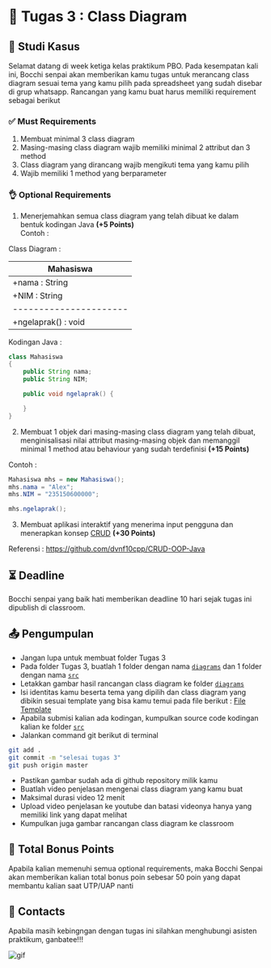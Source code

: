 # 📝 Tugas 3 : Class Diagram

## 💼 Studi Kasus

Selamat datang di week ketiga kelas praktikum PBO. Pada kesempatan kali ini, Bocchi senpai akan memberikan kamu tugas untuk merancang class diagram sesuai tema yang kamu pilih pada spreadsheet yang sudah disebar di grup whatsapp. Rancangan yang kamu buat harus memiliki requirement sebagai berikut

### ✅ Must Requirements
1. Membuat minimal 3 class diagram 
2. Masing-masing class diagram wajib memiliki minimal 2 attribut dan 3 method
3. Class diagram yang dirancang wajib mengikuti tema yang kamu pilih
4. Wajib memiliki 1 method yang berparameter

### 👌 Optional Requirements
1. Menerjemahkan semua class diagram yang telah dibuat ke dalam bentuk kodingan Java **(+5 Points)**   
Contoh : 

Class Diagram :

| Mahasiswa |
| - |
| +nama : String |
| +NIM : String |
| ---------------------- |
| +ngelaprak() : void |


Kodingan Java :

```java
class Mahasiswa 
{
    public String nama;
    public String NIM;

    public void ngelaprak() {

    }
}
```

2. Membuat 1 objek dari masing-masing class diagram yang telah dibuat, menginisalisasi nilai attribut masing-masing objek dan memanggil minimal 1 method atau behaviour yang sudah terdefinisi **(+15 Points)**

Contoh : 

```java
Mahasiswa mhs = new Mahasiswa();
mhs.nama = "Alex";
mhs.NIM = "235150600000";

mhs.ngelaprak();
```
3. Membuat aplikasi interaktif yang menerima input pengguna dan menerapkan konsep [CRUD](https://www.freecodecamp.org/news/crud-operations-explained/) **(+30 Points)**

Referensi : https://github.com/dvnf10cpp/CRUD-OOP-Java

## ⏳ Deadline

Bocchi senpai yang baik hati memberikan deadline 10 hari sejak tugas ini dipublish di classroom.

## 📤 Pengumpulan

- Jangan lupa untuk membuat folder Tugas 3
- Pada folder Tugas 3, buatlah 1 folder dengan nama [```diagrams```](./diagrams/) dan 1 folder dengan nama [```src```](./src/)
- Letakkan gambar hasil rancangan class diagram ke folder [```diagrams```](./diagrams/)
- Isi identitas kamu beserta tema yang dipilih dan class diagram yang dibikin sesuai template yang bisa kamu temui pada file berikut : [File Template](./diagrams/README.md)
- Apabila submisi kalian ada kodingan, kumpulkan source code kodingan kalian ke folder [```src```](./src/)
- Jalankan command git berikut di terminal
```zsh
git add . 
git commit -m "selesai tugas 3"
git push origin master
```
- Pastikan gambar sudah ada di github repository milik kamu
- Buatlah video penjelasan mengenai class diagram yang kamu buat
- Maksimal durasi video 12 menit
- Upload video penjelasan ke youtube dan batasi videonya hanya yang memiliki link yang dapat melihat
- Kumpulkan juga gambar rancangan class diagram ke classroom

## 💯 Total Bonus Points
Apabila kalian memenuhi semua optional requirements, maka Bocchi Senpai akan memberikan kalian total bonus poin sebesar 50 poin yang dapat membantu kalian saat UTP/UAP nanti

## 👥 Contacts

Apabila masih kebingngan dengan tugas ini silahkan menghubungi asisten praktikum, ganbatee!!!

![gif](https://i.pinimg.com/originals/48/c9/52/48c9522aaa31a27582216bec737e92ce.gif)